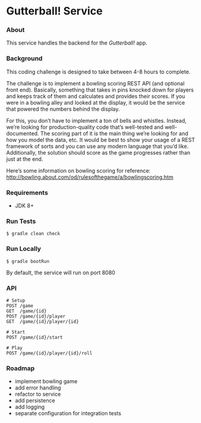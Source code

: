 # Gutterball! Service

### About
This service handles the backend for the *Gutterball!* app.

### Background
This coding challenge is designed to take between 4-8 hours to complete.

The challenge is to implement a bowling scoring REST API (and optional front end). Basically, something that takes in pins knocked down for players and keeps track of them and calculates and provides their scores. If you were in a bowling alley and looked at the display, it would be the service that powered the numbers behind the display.

For this, you don’t have to implement a ton of bells and whistles. Instead, we’re looking for production-quality code that’s well-tested and well-documented. The scoring part of it is the main thing we’re looking for and how you model the data, etc. It would be best to show your usage of a REST framework of sorts and you can use any modern language that you’d like. Additionally, the solution should score as the game progresses rather than just at the end.

Here’s some information on bowling scoring for reference:
http://bowling.about.com/od/rulesofthegame/a/bowlingscoring.htm

### Requirements
- JDK 8+

### Run Tests
```
$ gradle clean check
```

### Run Locally
```
$ gradle bootRun
```

By default, the service will run on port 8080

### API
```
# Setup
POST /game
GET  /game/{id}
POST /game/{id}/player
GET  /game/{id}/player/{id}

# Start
POST /game/{id}/start

# Play
POST /game/{id}/player/{id}/roll
```

### Roadmap
- implement bowling game
- add error handling
- refactor to service
- add persistence
- add logging
- separate configuration for integration tests
